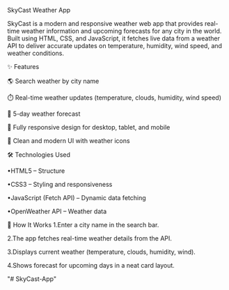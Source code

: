 
SkyCast Weather App

SkyCast is a modern and responsive weather web app that provides real-time weather information and upcoming forecasts for any city in the world. Built using HTML, CSS, and JavaScript, it fetches live data from a weather API to deliver accurate updates on temperature, humidity, wind speed, and weather conditions.

✨ Features

🌎 Search weather by city name

⏱️ Real-time weather updates (temperature, clouds, humidity, wind speed)

📅 5-day weather forecast

📱 Fully responsive design for desktop, tablet, and mobile

🎨 Clean and modern UI with weather icons

🛠️ Technologies Used

•HTML5 – Structure

•CSS3 – Styling and responsiveness

•JavaScript (Fetch API) – Dynamic data fetching

•OpenWeather API – Weather data

🚀 How It Works
1.Enter a city name in the search bar.

2.The app fetches real-time weather details from the API.

3.Displays current weather (temperature, clouds, humidity, wind).

4.Shows forecast for upcoming days in a neat card layout.

"# SkyCast-App" 

